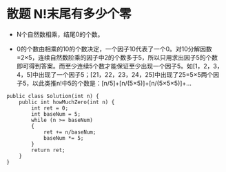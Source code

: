 # 散题 N!末尾有多少个零

* N个自然数相乘，结尾0的个数。

* 0的个数由相乘的10的个数决定，一个因子10代表了一个0。对10分解因数=2×5，连续自然数阶乘的因子中2的个数多于5，所以只用求出因子5的个数即可得到答案。而至少连续5个数才能保证至少出现一个因子5。如[1，2，3，4，5]中出现了一个因子5；[21，22，23，24，25]中出现了25=5×5两个因子5，以此类推n!中5的个数是：[n/5]+[n/(5×5)]+[n/(5×5×5)]+...

```
public class Solution(int n) {
	public int howMuchZero(int n) {
		int ret = 0;
		int baseNum = 5;
		while (n >= baseNum) 
		{
			ret += n/baseNum;
			baseNum *= 5;
		}
		return ret;  
	}
}
```